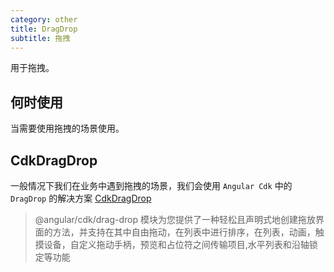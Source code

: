 ```yaml
---
category: other
title: DragDrop
subtitle: 拖拽
---
```


<alert>用于拖拽。</alert>

## 何时使用
当需要使用拖拽的场景使用。

## CdkDragDrop
一般情况下我们在业务中遇到拖拽的场景，我们会使用 `Angular Cdk` 中的 `DragDrop` 的解决方案  [CdkDragDrop](https://material.angular.io/cdk/categories)
>  @angular/cdk/drag-drop 模块为您提供了一种轻松且声明式地创建拖放界面的方法，并支持在其中自由拖动，在列表中进行排序，在列表，动画，触摸设备，自定义拖动手柄，预览和占位符之间传输项目,水平列表和沿轴锁定等功能

<example name="thy-drag-drop-cdk-drag-drop-example" />

<examples />
